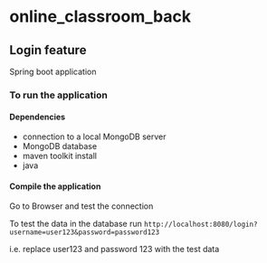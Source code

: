 # online_classroom_back

## Login feature 

Spring boot application 

### To run the application 

#### Dependencies 
- connection to a local MongoDB server
- MongoDB database
- maven toolkit install
- java

#### Compile the application 

Go to Browser and test the connection 

To test the data in the database run
`http://localhost:8080/login?username=user123&password=password123`

i.e. replace user123 and password 123 with the test data 
